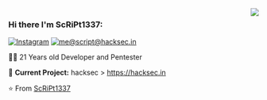 <img align='right' src="https://github-readme-stats.vercel.app/api?username=ScRiPt1337&show_icons=true">

### Hi there I'm ScRiPt1337:

[![Instagram](https://img.shields.io/static/v1?label=Instagram&message=%20&color=orange&logo=Instagram&style=flat-square&logoColor=white)](https://www.instagram.com/script_1337x/)
[![me@script@hacksec.in](https://img.shields.io/static/v1?label=me@ScRiPt1337&message=%20&color=red&logo=gmail&style=flat-square&logoColor=white)](mailto:script@hacksec.in)
  
  
👨‍💻 21 Years old Developer and Pentester 

🚧 **Current Project:** hacksec > https://hacksec.in

⭐️ From [ScRiPt1337](https://github.com/ScRiPt1337)


